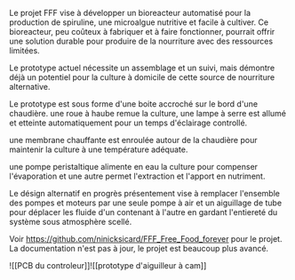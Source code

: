 Le projet FFF vise à développer un bioreacteur automatisé pour la production de spiruline, une microalgue nutritive et facile à cultiver. Ce bioreacteur, peu coûteux à fabriquer et à faire fonctionner, pourrait offrir une solution durable pour produire de la nourriture avec des ressources limitées. 



Le prototype actuel nécessite un assemblage et un suivi, mais démontre déjà un potentiel pour la culture à domicile de cette source de nourriture alternative.



Le prototype est sous forme d'une boite accroché sur le bord d'une chaudière. une roue à haube remue la culture, une lampe à serre est allumé et etteinte automatiquement pour un temps d'éclairage controllé. 



une membrane chauffante est enroulée autour de la chaudière pour maintenir la culture à une température adéquate.



une pompe peristaltique alimente en eau la culture pour compenser l'évaporation et une autre permet l'extraction et l'apport en nutriment. 



Le désign alternatif en progrès présentement vise à  remplacer l'ensemble des pompes et moteurs par une seule pompe à air et un aiguillage de tube pour déplacer les fluide d'un contenant à l'autre en gardant l'entiereté du système sous atmosphère scellé. 



Voir https://github.com/ninicksicard/FFF_Free_Food_forever pour le projet. La documentation n'est pas à jour, le projet est beaucoup plus avancé. 



![[PCB du controleur]]![[prototype d'aiguilleur à cam]]